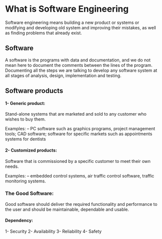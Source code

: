 # What is Software Engineering
Software engineering means building a new product or systems or modifying and developing old system and improving their mistakes,
as well as finding problems that already exist. 

## Software
A software is the programs with data and documentation, and we do not mean here to document the comments between the lines of the program.
Documenting all the steps we are talking to develop any software system at all stages of analysis, design, implementation and testing.


## Software products
#### 1-	Generic product:
Stand-alone systems that are marketed and sold to any customer who wishes to buy them.

Examples: – PC software such as graphics programs, project management tools; CAD software; software for specific markets such as appointments systems for dentists

#### 2-	Customized products:
 Software that is commissioned by a specific customer to meet their own needs.

Examples: – embedded control systems, air traffic control software, traffic monitoring systems.


### The Good Software:
Good software should deliver the required functionality and performance to the user and should be maintainable, dependable and usable.

#### Dependency: 
1-	Security
2-	Availability
3-	Reliability
4-	Safety

